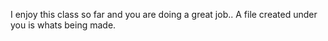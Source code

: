 I enjoy this class so far and you are doing a great job.. A file created under you is whats being made.
